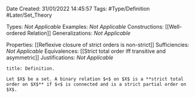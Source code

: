 <div class="topSpace"></div>

Date Created: 31/01/2022 14:45:57
Tags: #Type/Definition #Later/Set_Theory

Types: <i>Not Applicable</i>
Examples: <i>Not Applicable</i>
Constructions: [[Well-ordered Relation]]
Generalizations: <i>Not Applicable</i>

Properties: [[Reflexive closure of strict orders is non-strict]]
Sufficiencies: <i>Not Applicable</i>
Equivalences: [[Strict total order iff transitive and asymmetric]]
Justifications: <i>Not Applicable</i>

``` ad-Definition
title: Definition.

Let $X$ be a set. A binary relation $<$ on $X$ is a **strict total order on $X$** if $<$ is connected and is a strict partial order on $X$.

```

